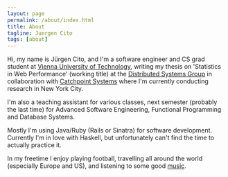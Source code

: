 ```yaml
---
layout: page
permalink: /about/index.html
title: About
tagline: Juergen Cito
tags: [about]
---
```


Hi, my name is J&uuml;rgen Cito, and I'm a software engineer and CS grad student at <a href="http://www.informatik.tuwien.ac.at">Vienna University of Technology</a>, writing my thesis on 'Statistics in Web Performance' (working title) at the <a href="http://www.infosys.tuwien.ac.at/">Distributed Systems Group</a> in collaboration with <a href="http://www.catchpoint.com">Catchpoint Systems</a> where I'm currently conducting research in New York City. 

I'm also a teaching assistant for various classes, next semester (probably the last time) for Advanced Software Engineering, Functional Programming and Database Systems.

Mostly I'm using Java/Ruby (Rails or Sinatra) for software development. Currently I'm in love with Haskell, but unfortunately can't find the time to actually practice it.

In my freetime I enjoy playing football, travelling all around the world (especially Europe and US), and listening to some good <a href="https://open.spotify.com/user/1120911358">music</a>.